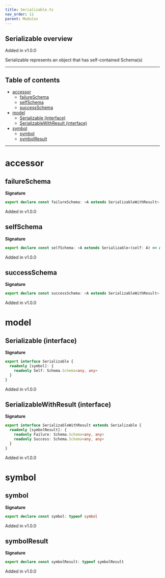 ```yaml
---
title: Serializable.ts
nav_order: 11
parent: Modules
---
```


## Serializable overview

Added in v1.0.0

Serializable represents an object that has self-contained Schema(s)

---

<h2 class="text-delta">Table of contents</h2>

- [accessor](#accessor)
  - [failureSchema](#failureschema)
  - [selfSchema](#selfschema)
  - [successSchema](#successschema)
- [model](#model)
  - [Serializable (interface)](#serializable-interface)
  - [SerializableWithResult (interface)](#serializablewithresult-interface)
- [symbol](#symbol)
  - [symbol](#symbol-1)
  - [symbolResult](#symbolresult)

---

# accessor

## failureSchema

**Signature**

```ts
export declare const failureSchema: <A extends SerializableWithResult>(self: A) => A[typeof symbolResult]["Failure"]
```

Added in v1.0.0

## selfSchema

**Signature**

```ts
export declare const selfSchema: <A extends Serializable>(self: A) => A[typeof symbol]["Self"]
```

Added in v1.0.0

## successSchema

**Signature**

```ts
export declare const successSchema: <A extends SerializableWithResult>(self: A) => A[typeof symbolResult]["Success"]
```

Added in v1.0.0

# model

## Serializable (interface)

**Signature**

```ts
export interface Serializable {
  readonly [symbol]: {
    readonly Self: Schema.Schema<any, any>
  }
}
```

Added in v1.0.0

## SerializableWithResult (interface)

**Signature**

```ts
export interface SerializableWithResult extends Serializable {
  readonly [symbolResult]: {
    readonly Failure: Schema.Schema<any, any>
    readonly Success: Schema.Schema<any, any>
  }
}
```

Added in v1.0.0

# symbol

## symbol

**Signature**

```ts
export declare const symbol: typeof symbol
```

Added in v1.0.0

## symbolResult

**Signature**

```ts
export declare const symbolResult: typeof symbolResult
```

Added in v1.0.0
